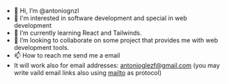 - 👋 Hi, I’m @antoniognzl
- 👀 I'm interested in software development and special in web development
- 🌱 I’m currently learning React and Tailwinds.
- 💞️ I’m looking to collaborate on some project that provides me with web development tools.
- 📫 How to reach me send me a email 
- It will work also for email addresses: antonioglezf@gmail.com (you may write vaild email links also using [mailto](mailto:antonioglezf@gmail.com) as protocol)
<!---
antoniognzl/antoniognzl is a ✨ special ✨ repository because its `README.md` (this file) appears on your GitHub profile.
You can click the Preview link to take a look at your changes.
--->
